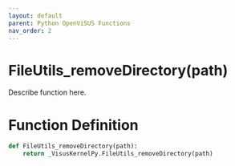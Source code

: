 ```yaml
---
layout: default
parent: Python OpenViSUS Functions
nav_order: 2
---
```


# FileUtils_removeDirectory(path)

Describe function here.

# Function Definition

```python
def FileUtils_removeDirectory(path):
    return _VisusKernelPy.FileUtils_removeDirectory(path)

```